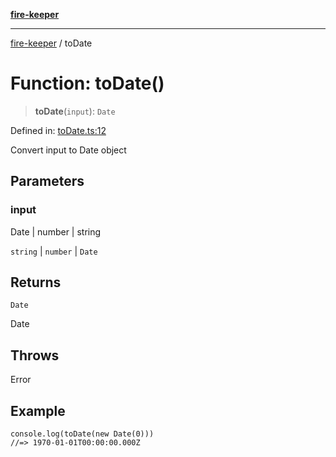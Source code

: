 [**fire-keeper**](../README.md)

***

[fire-keeper](../README.md) / toDate

# Function: toDate()

> **toDate**(`input`): `Date`

Defined in: [toDate.ts:12](https://github.com/phonowell/fire-keeper/blob/862cc844119f7a539be35ffaeee5bfb3fdb4b3cd/src/toDate.ts#L12)

Convert input to Date object

## Parameters

### input

Date | number | string

`string` | `number` | `Date`

## Returns

`Date`

Date

## Throws

Error

## Example

```
console.log(toDate(new Date(0)))
//=> 1970-01-01T00:00:00.000Z
```
